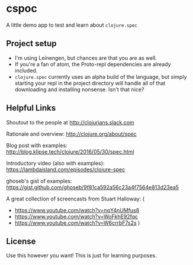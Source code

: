 # cspoc

A little demo app to test and learn about `clojure.spec`

## Project setup

- I'm using Leinengen, but chances are that you are as well.
- If you're a fan of atom, the Proto-repl dependencies are already included.
- `clojure.spec` currently uses an alpha build of the language, but simply starting your repl in the project directory will handle all of that downloading and installing nonsense. Isn't that nice?


## Helpful Links

Shoutout to the people at http://clojurians.slack.com

Rationale and overview: http://clojure.org/about/spec

Blog post with examples: http://blog.klipse.tech/clojure/2016/05/30/spec.html

Introductory video (also with examples): https://lambdaisland.com/episodes/clojure-spec

ghoseb's gist of examples: https://gist.github.com/ghoseb/9f81ca592a56c23a4f7564e813d23ea5

A great collection of screencasts from Stuart Halloway: (
  - https://www.youtube.com/watch?v=nqY4nUMfus8
  - https://www.youtube.com/watch?v=WoFkhE92fqc
  - https://www.youtube.com/watch?v=W6crrbF7s2s )


## License

Use this however you want! This is just for learning purposes.
